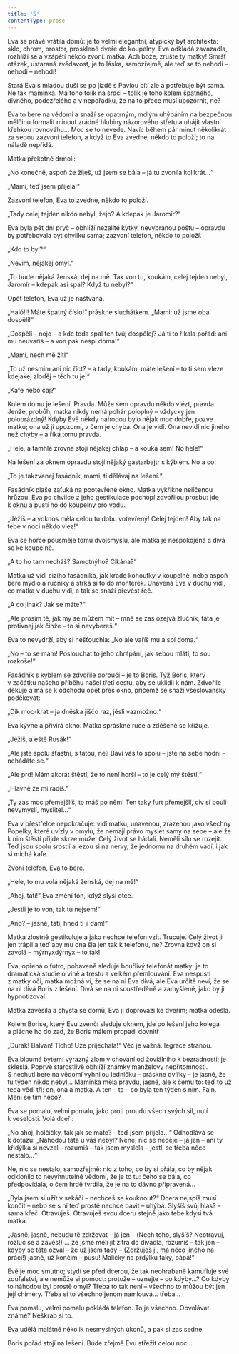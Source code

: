 ```yaml
---
title: '5'
contentType: prose
---
```


Eva se právě vrátila domů: je to velmi elegantní, atypický byt architekta: sklo, chrom, prostor, prosklené dveře do koupelny. Eva odkládá zavazadla, rozhlíží se a vzápětí někdo zvoní: matka. Ach bože, zrušte ty matky! Smršť otázek, ustaraná zvědavost, je to láska, samozřejmě, ale teď se to nehodí – nehodí – nehodí!

Stará Eva s mladou duší se po jízdě s Pavlou cítí zle a potřebuje být sama. Ne tak maminka. Má toho tolik na srdci – tolik je toho kolem špatného, divného, podezřelého a v nepořádku, že na to přece musí upozornit, ne?

Eva to bere na vědomí a snaží se opatrným, mdlým uhýbáním na bezpečnou mělčinu formalit minout zrádné hlubiny názorového střetu a uhájit vlastní křehkou rovnováhu… Moc se to nevede. Navíc během pár minut několikrát za sebou zazvoní telefon, a když to Eva zvedne, někdo to položí; to na náladě nepřidá.

Matka překotně drmolí:

„No konečně, aspoň že žiješ, už jsem se bála – já tu zvonila kolikrát…“

„Mami, teď jsem přijela!“

Zazvoní telefon, Eva to zvedne, někdo to položí.

„Tady celej tejden nikdo nebyl, žejo? A kdepak je Jaromír?“

Eva byla pět dní pryč – obhlíží nezalité kytky, nevybranou poštu – opravdu by potřebovala být chvilku sama; zazvoní telefon, někdo to položí.

„Kdo to byl?“

„Nevim, nějakej omyl.“

„To bude nějaká ženská, dej na mě. Tak von tu, koukám, celej tejden nebyl, Jaromír – kdepak asi spal? Když tu nebyl?“

Opět telefon, Eva už je naštvaná.

„Haló!!! Máte špatný číslo!“ práskne sluchátkem. „Mami: už jsme oba dospělí!“

„Dospělí – nojo – a kde teda spal ten tvůj dospělej? Já ti to řikala pořád: ani mu neuvaříš – a von pak nespí doma!“

„Mami, nech mě žít!“

„To už nesmim ani nic říct? – a tady, koukám, máte lešení – to ti sem vleze kdejakej zloděj – těch tu je!“

„Kafe nebo čaj?“

Kolem domu je lešení. Pravda. Může sem opravdu někdo vlézt, pravda. Jenže, probůh, matka nikdy nemá pohár poloplný – vždycky jen poloprázdný! Kdyby Evě někdy náhodou bylo nějak moc dobře, pozve matku; ona už ji upozorní, v čem je chyba. Ona je vidí. Ona nevidí nic jiného než chyby – a říká tomu pravda.

„Hele, a tamhle zrovna stojí nějakej chlap – a kouká sem! No hele!“

Na lešení za oknem opravdu stojí nějaký gastarbajtr s kýblem. No a co.

„To je takzvanej fasádník, mami, ti dělávaj na lešení.“

Fasádník plaše zaťuká na pootevřené okno. Matka vykřikne nelíčenou hrůzou. Eva po chvilce z jeho gestikulace pochopí zdvořilou prosbu: jde k oknu a pustí ho do koupelny pro vodu.

„Jéžiš – a voknos měla celou tu dobu votevřený! Celej tejden! Aby tak na tebe v noci někdo vlez!“

Eva se hořce pousměje tomu dvojsmyslu, ale matka je nespokojená a dívá se ke koupelně.

„A to ho tam necháš? Samotnýho? Cikána?“

Matka už vidí cizího fasádníka, jak krade kohoutky v koupelně, nebo aspoň bere mýdlo a ručníky a strká si to do montérek. Unavená Eva v duchu vidí, co matka v duchu vidí, a tak se snaží převést řeč.

„A co jinak? Jak se máte?“

„Ale prosim tě, jak my se můžem mít – mně se zas ozejvá žlučník, táta je protivnej jak činže – to si nevybereš.“

Eva to nevydrží, aby si nešťouchla: „No ale vaříš mu a spí doma.“

„No – to se mám! Poslouchat to jeho chrápání, jak sebou mlátí, to sou rozkoše!“

Fasádník s kýblem se zdvořile poroučí – je to Boris. Týž Boris, který v začátku našeho příběhu našel třetí cestu, aby se uklidil k nám. Zdvořile děkuje a má se k odchodu opět přes okno, přičemž se snaží všeslovansky poděkovat:

„Dik moc-krat – ja dněska jiščo raz, jésli vazmožno.“

Eva kývne a přivírá okno. Matka spráskne ruce a zděšeně se křižuje.

„Jéžiš, a eště Rusák!“

„Ale jste spolu šťastni, s tátou, ne? Baví vás to spolu – jste na sebe hodní – nehádáte se.“

„Ale prd! Mám akorát štěstí, že to není horší – to je celý mý štěstí.“

„Hlavně že mi radíš.“

„Ty zas moc přemejšlíš, to máš po něm! Ten taky furt přemejšlí, div si bouli nevymyslí, myslitel…“

Eva v přestřelce nepokračuje: vidí matku, unavenou, zrazenou jako všechny Popelky, které uvízly v omylu, že nemají právo myslet samy na sebe – ale že k nim štěstí přijde skrze muže. Celý život se hádali. Neměli sílu se rozejít. Teď jsou spolu srostlí a lezou si na nervy, že jednomu na druhém vadí, i jak si míchá kafe…

Zvoní telefon, Eva to bere.

„Hele, to mu volá nějaká ženská, dej na mě!“

„Ahoj, tati!“ Eva změní tón, když slyší otce.

„Jestli je to von, tak tu nejsem!“

„Ano? – jasně, tati, hned ti ji dám!“

Matka zlostně gestikuluje a jako nechce telefon vzít. Trucuje. Celý život ji jen trápil a teď aby mu ona šla jen tak k telefonu, ne? Zrovna když on si zavolá – mýrnyxdýrnyx – to tak!

Eva, opřená o futro, pobaveně sleduje bouřlivý telefonát matky: je to dramatická studie o vině a trestu a velkém přemlouvání. Eva nespustí z matky oči; matka možná ví, že se na ni Eva dívá, ale Eva určitě neví, že se na ni dívá Boris z lešení. Dívá se na ni soustředěně a zamyšleně, jako by ji hypnotizoval.

Matka zavěsila a chystá se domů, Eva ji doprovází ke dveřím; matka odešla.

Kolem Borise, který Evu zvenčí sleduje oknem, jde po lešení jeho kolega a plácne ho do zad, že Boris málem propadl dovnitř

„Durak! Balvan! Tícho! Uže prijechala!“ Věc je vážná: legrace stranou.

Eva bloumá bytem: výrazný zlom v chování od žoviálního k bez­radnosti; je skleslá. Poprvé starostlivě obhlíží známky manželovy nepřítomnosti. S nechutí bere na vědomí vyhnilou ledničku – práskne dvířky – je jasné, že tu týden nikdo nebyl… Maminka měla pravdu, jasně, ale k čemu to: teď to už teda vědí tři: on, ona a matka. A ten – ta – co byla ten týden s ním. Fajn. Mění se tím něco?

Eva se pomalu, velmi pomalu, jako proti proudu všech svých sil, nutí k veselosti. Volá dceři:

„No ahoj, holčičky, tak jak se máte? – teď jsem přijela…“ Odhodlává se k dotazu: „Náhodou táta u vás nebyl? Nene, nic se neděje – já jen – ani ty křidýlka si nevzal – rozumíš – tak jsem myslela – jestli se třeba něco nestalo…“

Ne, nic se nestalo, samozřejmě: nic z toho, co by si přála, co by nějak odklonilo to nevyhnutelné vědomí, že je to tu: čeho se bála, co předpovídala, o čem hrdě tvrdila, že je na to dávno připravená…

„Byla jsem si užít v sekáči – nechceš se kouknout?“ Dcera nejspíš musí končit – nebo se s ní teď prostě nechce bavit – uhýbá. Slyšíš svůj hlas? – sama křeč. Otravuješ. Otravuješ svou dceru stejně jako tebe kdysi tvá matka.

„Jasně, jasně, nebudu tě zdržovat – já jen – (Nech toho, slyšíš? Neotravuj, rozluč se a zavěs!) … že jsme měli jít zítra do divadla, rozumíš – tak jen – kdyby se táta ozval – že už jsem tady – (Zdržuješ ji, má něco jiného na práci!) jasně, už končim – pusu! Maličký na prdýlku taky, pápá!“

Evě je moc smutno; stydí se před dcerou, že tak neohrabaně kamufluje své zoufalství, ale nemůže si pomoct: protože – uznejte – co kdyby…? Co kdyby to náhodou byl prostě omyl? Třeba to tak není – všechno to můžou být jen její chiméry. Třeba si to všechno jenom namlouvá… třeba…

Eva pomalu, velmi pomalu pokládá telefon. To je všechno. Obvolávat známé? Neškrab si to.

Eva udělá malátně několik nesmyslných úkonů, a pak si zas sedne.

Boris pořád stojí na lešení. Bude zřejmě Evu střežit celou noc…
